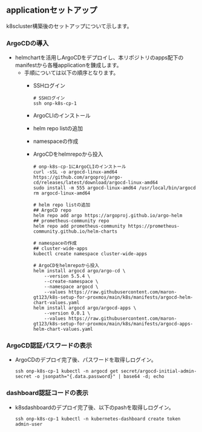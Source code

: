 ## applicationセットアップ<br>
k8scluster構築後のセットアップについて示します。<br>

### ArgoCDの導入<br>
* helmchartを活用しArgoCDをデプロイし、本リポジトリのapps配下のmanifestから各種applicationを錬成します。
  * 手順については以下の順序となります。
    * SSHログイン
    
          # SSHログイン
          ssh onp-k8s-cp-1
          
    * ArgoCLIのインストール
    * helm repo listの追加
    * namespaceの作成
    * ArgoCDをhelmrepoから投入
          
          # onp-k8s-cp-1にArgoCLIのインストール
          curl -sSL -o argocd-linux-amd64 https://github.com/argoproj/argo-cd/releases/latest/download/argocd-linux-amd64
          sudo install -m 555 argocd-linux-amd64 /usr/local/bin/argocd
          rm argocd-linux-amd64
          
          # helm repo listの追加
          ## ArgoCD repo
          helm repo add argo https://argoproj.github.io/argo-helm
          ## prometheus-community repo
          helm repo add prometheus-community https://prometheus-community.github.io/helm-charts
          
          # namespaceの作成
          ## cluster-wide-apps
          kubectl create namespace cluster-wide-apps
          
          # ArgoCDをhelmrepoから投入
          helm install argocd argo/argo-cd \
              --version 5.5.4 \
              --create-namespace \
              --namespace argocd \
              --values https://raw.githubusercontent.com/maron-gt123/k8s-setup-for-proxmox/main/k8s/manifests/argocd-helm-chart-values.yaml
          helm install argocd argo/argocd-apps \
              --version 0.0.1 \
              --values https://raw.githubusercontent.com/maron-gt123/k8s-setup-for-proxmox/main/k8s/manifests/argocd-apps-helm-chart-values.yaml

### ArgoCD認証パスワードの表示
* ArgoCDのデプロイ完了後、パスワードを取得しログイン。

      ssh onp-k8s-cp-1 kubectl -n argocd get secret/argocd-initial-admin-secret -o jsonpath="{.data.password}" | base64 -d; echo

### dashboard認証コードの表示<br>
* k8sdashboardのデプロイ完了後、以下のpashを取得しログイン。

      ssh onp-k8s-cp-1 kubectl -n kubernetes-dashboard create token admin-user
